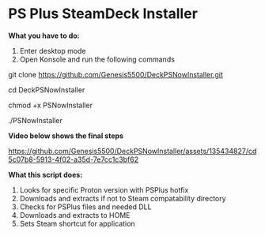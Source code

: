 **PS Plus SteamDeck Installer**
==============

**What you have to do:**
1. Enter desktop mode
2. Open Konsole and run the following commands

git clone https://github.com/Genesis5500/DeckPSNowInstaller.git

cd DeckPSNowInstaller

chmod +x PSNowInstaller

./PSNowInstaller

**Video below shows the final steps**

https://github.com/Genesis5500/DeckPSNowInstaller/assets/135434827/cd5c07b8-5913-4f02-a35d-7e7cc1c3bf62


**What this script does:**
1. Looks for specific Proton version with PSPlus hotfix
2. Downloads and extracts if not to Steam compatability directory
3. Checks for PSPlus files and needed DLL
4. Downloads and extracts to HOME
5. Sets Steam shortcut for application

